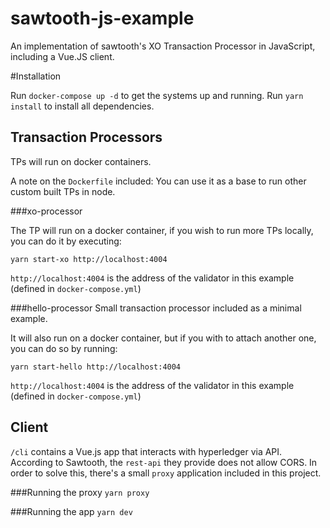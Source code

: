 # sawtooth-js-example
An implementation of sawtooth's XO Transaction Processor in JavaScript, including a Vue.JS client.

#Installation

Run `docker-compose up -d` to get the systems up and running.
Run `yarn install` to install all dependencies.

## Transaction Processors

TPs will run on docker containers.

A note on the `Dockerfile` included: You can use it as a base to run other custom built TPs in node.

###xo-processor

The TP will run on a docker container, if you wish to run more TPs locally, you can do it by executing:

`yarn start-xo http://localhost:4004`

`http://localhost:4004` is the address of the validator in this example (defined in `docker-compose.yml`)


###hello-processor
Small transaction processor included as a minimal example.

It will also run on a docker container, but if you with to attach another one, you can do so by running:

`yarn start-hello http://localhost:4004` 

`http://localhost:4004` is the address of the validator in this example (defined in `docker-compose.yml`)

## Client

`/cli` contains a Vue.js app that interacts with hyperledger via API.
According to Sawtooth, the `rest-api` they provide does not allow CORS. In order to solve this, there's a small `proxy`
application included in this project.

###Running the proxy
`yarn proxy`

###Running the app
`yarn dev`
